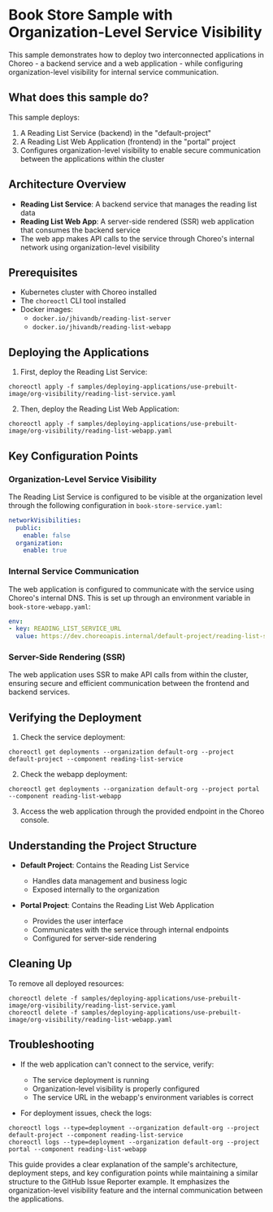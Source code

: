 # Book Store Sample with Organization-Level Service Visibility

This sample demonstrates how to deploy two interconnected applications in Choreo - a backend service and a web application - while configuring organization-level visibility for internal service communication.

## What does this sample do?

This sample deploys:

1. A Reading List Service (backend) in the "default-project"
2. A Reading List Web Application (frontend) in the "portal" project
3. Configures organization-level visibility to enable secure communication between the applications within the cluster

## Architecture Overview

- **Reading List Service**: A backend service that manages the reading list data
- **Reading List Web App**: A server-side rendered (SSR) web application that consumes the backend service
- The web app makes API calls to the service through Choreo's internal network using organization-level visibility

## Prerequisites

- Kubernetes cluster with Choreo installed
- The `choreoctl` CLI tool installed
- Docker images:
  - `docker.io/jhivandb/reading-list-server`
  - `docker.io/jhivandb/reading-list-webapp`

## Deploying the Applications

1. First, deploy the Reading List Service:

```shell
choreoctl apply -f samples/deploying-applications/use-prebuilt-image/org-visibility/reading-list-service.yaml
```

2. Then, deploy the Reading List Web Application:

```shell
choreoctl apply -f samples/deploying-applications/use-prebuilt-image/org-visibility/reading-list-webapp.yaml
```

## Key Configuration Points

### Organization-Level Service Visibility

The Reading List Service is configured to be visible at the organization level through the following configuration in `book-store-service.yaml`:

```yaml
networkVisibilities:
  public:
    enable: false
  organization:
    enable: true
```

### Internal Service Communication

The web application is configured to communicate with the service using Choreo's internal DNS. This is set up through an environment variable in `book-store-webapp.yaml`:

```yaml
env:
- key: READING_LIST_SERVICE_URL
  value: https://dev.choreoapis.internal/default-project/reading-list-service/api/v1/reading-list
```

### Server-Side Rendering (SSR)

The web application uses SSR to make API calls from within the cluster, ensuring secure and efficient communication between the frontend and backend services.

## Verifying the Deployment

1. Check the service deployment:

```shell
choreoctl get deployments --organization default-org --project default-project --component reading-list-service
```

2. Check the webapp deployment:

```shell
choreoctl get deployments --organization default-org --project portal --component reading-list-webapp
```

3. Access the web application through the provided endpoint in the Choreo console.

## Understanding the Project Structure

- **Default Project**: Contains the Reading List Service
  - Handles data management and business logic
  - Exposed internally to the organization

- **Portal Project**: Contains the Reading List Web Application
  - Provides the user interface
  - Communicates with the service through internal endpoints
  - Configured for server-side rendering

## Cleaning Up

To remove all deployed resources:

```shell
choreoctl delete -f samples/deploying-applications/use-prebuilt-image/org-visibility/reading-list-service.yaml
choreoctl delete -f samples/deploying-applications/use-prebuilt-image/org-visibility/reading-list-webapp.yaml
```

## Troubleshooting

- If the web application can't connect to the service, verify:
  - The service deployment is running
  - Organization-level visibility is properly configured
  - The service URL in the webapp's environment variables is correct

- For deployment issues, check the logs:

```shell
choreoctl logs --type=deployment --organization default-org --project default-project --component reading-list-service
choreoctl logs --type=deployment --organization default-org --project portal --component reading-list-webapp
```

This guide provides a clear explanation of the sample's architecture, deployment steps, and key configuration points while maintaining a similar structure to the GitHub Issue Reporter example. It emphasizes the organization-level visibility feature and the internal communication between the applications.
